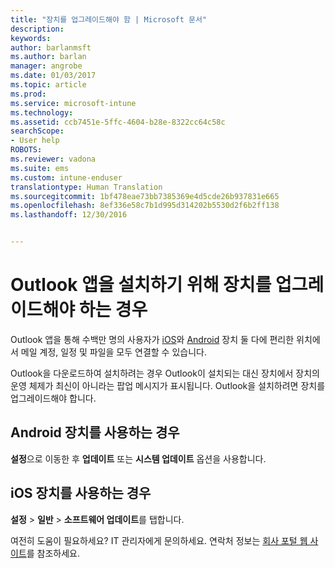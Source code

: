 ```yaml
---
title: "장치를 업그레이드해야 함 | Microsoft 문서"
description: 
keywords: 
author: barlanmsft
ms.author: barlan
manager: angrobe
ms.date: 01/03/2017
ms.topic: article
ms.prod: 
ms.service: microsoft-intune
ms.technology: 
ms.assetid: ccb7451e-5ffc-4604-b28e-8322cc64c58c
searchScope:
- User help
ROBOTS: 
ms.reviewer: vadona
ms.suite: ems
ms.custom: intune-enduser
translationtype: Human Translation
ms.sourcegitcommit: 1bf478eae73bb7385369e4d5cde26b937831e665
ms.openlocfilehash: 8ef336e58c7b1d995d314202b5530d2f6b2ff138
ms.lasthandoff: 12/30/2016


---
```


# <a name="you-need-to-upgrade-your-device-to-install-the-outlook-app"></a>Outlook 앱을 설치하기 위해 장치를 업그레이드해야 하는 경우

Outlook 앱을 통해 수백만 명의 사용자가 [iOS](https://itunes.apple.com/us/app/microsoft-outlook-email-calendar/id951937596?mt=8)와 [Android](https://play.google.com/store/apps/details?id=com.microsoft.office.outlook) 장치 둘 다에 편리한 위치에서 메일 계정, 일정 및 파일을 모두 연결할 수 있습니다.

Outlook을 다운로드하여 설치하려는 경우 Outlook이 설치되는 대신 장치에서 장치의 운영 체제가 최신이 아니라는 팝업 메시지가 표시됩니다. Outlook을 설치하려면 장치를 업그레이드해야 합니다.

## <a name="if-you-have-an-android-device"></a>Android 장치를 사용하는 경우
**설정**으로 이동한 후 **업데이트** 또는 **시스템 업데이트** 옵션을 사용합니다.

## <a name="if-you-have-an-ios-device"></a>iOS 장치를 사용하는 경우
**설정** > **일반** > **소프트웨어 업데이트**를 탭합니다.

여전히 도움이 필요하세요? IT 관리자에게 문의하세요. 연락처 정보는 [회사 포털 웹 사이트](http://portal.manage.microsoft.com)를 참조하세요.

